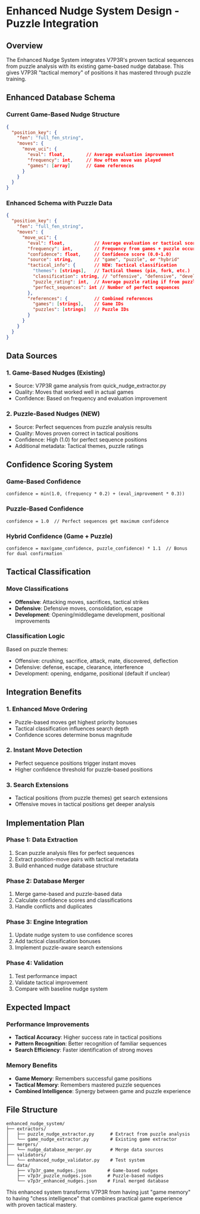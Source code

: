 # Enhanced Nudge System Design - Puzzle Integration

## Overview

The Enhanced Nudge System integrates V7P3R's proven tactical sequences from puzzle analysis with its existing game-based nudge database. This gives V7P3R "tactical memory" of positions it has mastered through puzzle training.

## Enhanced Database Schema

### Current Game-Based Nudge Structure
```json
{
  "position_key": {
    "fen": "full_fen_string",
    "moves": {
      "move_uci": {
        "eval": float,        // Average evaluation improvement
        "frequency": int,     // How often move was played
        "games": [array]      // Game references
      }
    }
  }
}
```

### Enhanced Schema with Puzzle Data
```json
{
  "position_key": {
    "fen": "full_fen_string",
    "moves": {
      "move_uci": {
        "eval": float,           // Average evaluation or tactical score
        "frequency": int,        // Frequency from games + puzzle occurrences
        "confidence": float,     // Confidence score (0.0-1.0)
        "source": string,        // "game", "puzzle", or "hybrid"
        "tactical_info": {       // NEW: Tactical classification
          "themes": [strings],   // Tactical themes (pin, fork, etc.)
          "classification": string, // "offensive", "defensive", "development"
          "puzzle_rating": int,  // Average puzzle rating if from puzzles
          "perfect_sequences": int // Number of perfect sequences
        },
        "references": {          // Combined references
          "games": [strings],    // Game IDs
          "puzzles": [strings]   // Puzzle IDs
        }
      }
    }
  }
}
```

## Data Sources

### 1. Game-Based Nudges (Existing)
- Source: V7P3R game analysis from quick_nudge_extractor.py
- Quality: Moves that worked well in actual games
- Confidence: Based on frequency and evaluation improvement

### 2. Puzzle-Based Nudges (NEW)
- Source: Perfect sequences from puzzle analysis results
- Quality: Moves proven correct in tactical positions
- Confidence: High (1.0) for perfect sequence positions
- Additional metadata: Tactical themes, puzzle ratings

## Confidence Scoring System

### Game-Based Confidence
```
confidence = min(1.0, (frequency * 0.2) + (eval_improvement * 0.3))
```

### Puzzle-Based Confidence
```
confidence = 1.0  // Perfect sequences get maximum confidence
```

### Hybrid Confidence (Game + Puzzle)
```
confidence = max(game_confidence, puzzle_confidence) * 1.1  // Bonus for dual confirmation
```

## Tactical Classification

### Move Classifications
- **Offensive**: Attacking moves, sacrifices, tactical strikes
- **Defensive**: Defensive moves, consolidation, escape
- **Development**: Opening/middlegame development, positional improvements

### Classification Logic
Based on puzzle themes:
- Offensive: crushing, sacrifice, attack, mate, discovered, deflection
- Defensive: defense, escape, clearance, interference
- Development: opening, endgame, positional (default if unclear)

## Integration Benefits

### 1. Enhanced Move Ordering
- Puzzle-based moves get highest priority bonuses
- Tactical classification influences search depth
- Confidence scores determine bonus magnitude

### 2. Instant Move Detection
- Perfect sequence positions trigger instant moves
- Higher confidence threshold for puzzle-based positions

### 3. Search Extensions
- Tactical positions (from puzzle themes) get search extensions
- Offensive moves in tactical positions get deeper analysis

## Implementation Plan

### Phase 1: Data Extraction
1. Scan puzzle analysis files for perfect sequences
2. Extract position-move pairs with tactical metadata
3. Build enhanced nudge database structure

### Phase 2: Database Merger
1. Merge game-based and puzzle-based data
2. Calculate confidence scores and classifications
3. Handle conflicts and duplicates

### Phase 3: Engine Integration
1. Update nudge system to use confidence scores
2. Add tactical classification bonuses
3. Implement puzzle-aware search extensions

### Phase 4: Validation
1. Test performance impact
2. Validate tactical improvement
3. Compare with baseline nudge system

## Expected Impact

### Performance Improvements
- **Tactical Accuracy**: Higher success rate in tactical positions
- **Pattern Recognition**: Better recognition of familiar sequences
- **Search Efficiency**: Faster identification of strong moves

### Memory Benefits
- **Game Memory**: Remembers successful game positions
- **Tactical Memory**: Remembers mastered puzzle sequences
- **Combined Intelligence**: Synergy between game and puzzle experience

## File Structure

```
enhanced_nudge_system/
├── extractors/
│   ├── puzzle_nudge_extractor.py      # Extract from puzzle analysis
│   └── game_nudge_extractor.py        # Existing game extractor
├── mergers/
│   └── nudge_database_merger.py       # Merge data sources
├── validators/
│   └── enhanced_nudge_validator.py    # Test system
└── data/
    ├── v7p3r_game_nudges.json        # Game-based nudges
    ├── v7p3r_puzzle_nudges.json      # Puzzle-based nudges
    └── v7p3r_enhanced_nudges.json    # Final merged database
```

This enhanced system transforms V7P3R from having just "game memory" to having "chess intelligence" that combines practical game experience with proven tactical mastery.